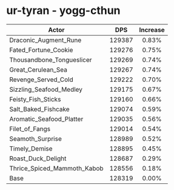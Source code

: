 # ur-tyran - yogg-cthun
| Actor | DPS | Increase |
|---|:---:|:---:|
|Draconic_Augment_Rune|129387|0.83%|
|Fated_Fortune_Cookie|129276|0.75%|
|Thousandbone_Tongueslicer|129269|0.74%|
|Great_Cerulean_Sea|129267|0.74%|
|Revenge_Served_Cold|129222|0.70%|
|Sizzling_Seafood_Medley|129175|0.67%|
|Feisty_Fish_Sticks|129160|0.66%|
|Salt_Baked_Fishcake|129074|0.59%|
|Aromatic_Seafood_Platter|129035|0.56%|
|Filet_of_Fangs|129014|0.54%|
|Seamoth_Surprise|128989|0.52%|
|Timely_Demise|128895|0.45%|
|Roast_Duck_Delight|128687|0.29%|
|Thrice_Spiced_Mammoth_Kabob|128556|0.18%|
|Base|128319|0.00%|
